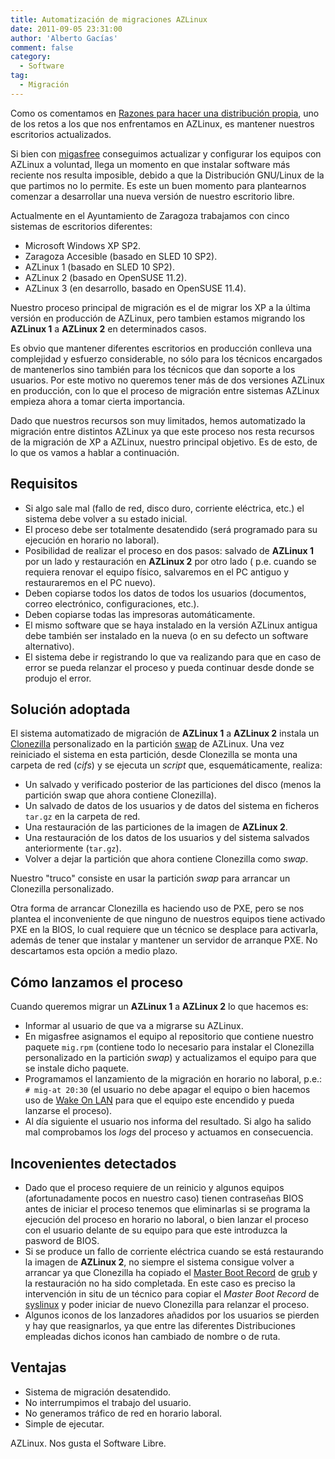 ```yaml
---
title: Automatización de migraciones AZLinux
date: 2011-09-05 23:31:00
author: 'Alberto Gacías'
comment: false
category:
  - Software
tag:
  - Migración
---
```


Como os comentamos en [Razones para hacer una distribución propia](2011-08-25-razones-distribucion-propia), uno de los retos a los que nos enfrentamos en AZLinux, es mantener nuestros escritorios actualizados.

<!-- more -->

Si bien con [migasfree](http://www.migasfree.org/) conseguimos actualizar y configurar los equipos con AZLinux a voluntad, llega un momento en que instalar software más reciente nos resulta imposible, debido a que la Distribución GNU/Linux de la que partimos no lo permite. Es este un buen momento para plantearnos comenzar a desarrollar una nueva versión de nuestro escritorio libre.

Actualmente en el Ayuntamiento de Zaragoza trabajamos con cinco sistemas de escritorios diferentes:

- Microsoft Windows XP SP2.
- Zaragoza Accesible (basado en SLED 10 SP2).
- AZLinux 1 (basado en SLED 10 SP2).
- AZLinux 2 (basado en OpenSUSE 11.2).
- AZLinux 3 (en desarrollo, basado en OpenSUSE 11.4).

Nuestro proceso principal de migración es el de migrar los XP a la última versión en producción de AZLinux, pero tambien estamos migrando los **AZLinux 1** a **AZLinux 2** en determinados casos.

Es obvio que mantener diferentes escritorios en producción conlleva una complejidad y esfuerzo considerable, no sólo para los técnicos encargados de mantenerlos sino también para los técnicos que dan soporte a los usuarios. Por este motivo no queremos tener más de dos versiones AZLinux en producción, con lo que el proceso de migración entre sistemas AZLinux empieza ahora a tomar cierta importancia.

Dado que nuestros recursos son muy limitados, hemos automatizado la migración entre distintos AZLinux ya que este proceso nos resta recursos de la migración de XP a AZLinux, nuestro principal objetivo. Es de esto, de lo que os vamos a hablar a continuación.

## Requisitos

- Si algo sale mal (fallo de red, disco duro, corriente eléctrica, etc.) el sistema debe volver a su estado inicial.
- El proceso debe ser totalmente desatendido (será programado para su ejecución en horario no laboral).
- Posibilidad de realizar el proceso en dos pasos: salvado de **AZLinux 1** por un lado y restauración en **AZLinux 2** por otro lado ( p.e. cuando se requiera renovar el equipo físico, salvaremos en el PC antiguo y restauraremos en el PC nuevo).
- Deben copiarse todos los datos de todos los usuarios (documentos, correo electrónico, configuraciones, etc.).
- Deben copiarse todas las impresoras automáticamente.
- El mismo software que se haya instalado en la versión AZLinux antigua debe también ser instalado en la nueva (o en su defecto un software alternativo).
- El sistema debe ir registrando lo que va realizando para que en caso de error se pueda relanzar el proceso y pueda continuar desde donde se produjo el error.

## Solución adoptada

El sistema automatizado de migración de **AZLinux 1** a **AZLinux 2** instala un [Clonezilla](http://clonezilla.org/) personalizado en la partición [swap](http://es.wikipedia.org/wiki/Espacio_de_intercambio) de AZLinux. Una vez reiniciado el sistema en esta partición, desde Clonezilla se monta una carpeta de red (_cifs_) y se ejecuta un _script_ que, esquemáticamente, realiza:

- Un salvado y verificado posterior de las particiones del disco (menos la partición swap que ahora contiene Clonezilla).
- Un salvado de datos de los usuarios y de datos del sistema en ficheros `tar.gz` en la carpeta de red.
- Una restauración de las particiones de la imagen de **AZLinux 2**.
- Una restauración de los datos de los usuarios y del sistema salvados anteriormente (`tar.gz`).
- Volver a dejar la partición que ahora contiene Clonezilla como _swap_.

Nuestro "truco" consiste en usar la partición _swap_ para arrancar un Clonezilla personalizado.

Otra forma de arrancar Clonezilla es haciendo uso de PXE, pero se nos plantea el inconveniente de que ninguno de nuestros equipos tiene activado PXE en la BIOS, lo cual requiere que un técnico se desplace para activarla, además de tener que instalar y mantener un servidor de arranque PXE. No descartamos esta opción a medio plazo.

## Cómo lanzamos el proceso

Cuando queremos migrar un **AZLinux 1** a **AZLinux 2** lo que hacemos es:

- Informar al usuario de que va a migrarse su AZLinux.
- En migasfree asignamos el equipo al repositorio que contiene nuestro paquete `mig.rpm` (contiene todo lo necesario para instalar el Clonezilla personalizado en la partición _swap_) y actualizamos el equipo para que se instale dicho paquete.
- Programamos el lanzamiento de la migración en horario no laboral, p.e.: `# mig-at 20:30` (el usuario no debe apagar el equipo o bien hacemos uso de [Wake On LAN](http://en.wikipedia.org/wiki/Wake-on-LAN) para que el equipo este encendido y pueda lanzarse el proceso).
- Al día siguiente el usuario nos informa del resultado. Si algo ha salido mal comprobamos los _logs_ del proceso y actuamos en consecuencia.

## Incovenientes detectados

- Dado que el proceso requiere de un reinicio y algunos equipos (afortunadamente pocos en nuestro caso) tienen contraseñas BIOS antes de iniciar el proceso tenemos que eliminarlas si se programa la ejecución del proceso en horario no laboral, o bien lanzar el proceso con el usuario delante de su equipo para que este introduzca la pasword de BIOS.
- Si se produce un fallo de corriente eléctrica cuando se está restaurando la imagen de **AZLinux 2**, no siempre el sistema consigue volver a arrancar ya que Clonezilla ha copiado el [Master Boot Record](http://es.wikipedia.org/wiki/Master_boot_record) de [grub](http://es.wikipedia.org/wiki/GNU_GRUB) y la restauración no ha sido completada. En este caso es preciso la intervención in situ de un técnico para copiar el _Master Boot Record_ de [syslinux](http://www.syslinux.org/wiki/index.php/SYSLINUX) y poder iniciar de nuevo Clonezilla para relanzar el proceso.
- Algunos iconos de los lanzadores añadidos por los usuarios se pierden y hay que reasignarlos, ya que entre las diferentes Distribuciones empleadas dichos iconos han cambiado de nombre o de ruta.

## Ventajas

- Sistema de migración desatendido.
- No interrumpimos el trabajo del usuario.
- No generamos tráfico de red en horario laboral.
- Simple de ejecutar.

AZLinux. Nos gusta el Software Libre.
